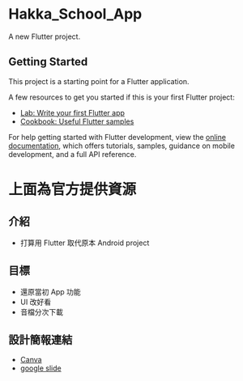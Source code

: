 # Hakka_School_App

A new Flutter project.

## Getting Started

This project is a starting point for a Flutter application.

A few resources to get you started if this is your first Flutter project:

- [Lab: Write your first Flutter app](https://docs.flutter.dev/get-started/codelab)
- [Cookbook: Useful Flutter samples](https://docs.flutter.dev/cookbook)

For help getting started with Flutter development, view the
[online documentation](https://docs.flutter.dev/), which offers tutorials,
samples, guidance on mobile development, and a full API reference.


# 上面為官方提供資源
## 介紹
- 打算用 Flutter 取代原本 Android project

## 目標
- 還原當初 App 功能
- UI 改好看
- 音檔分次下載

## 設計簡報連結
- [Canva](https://www.canva.com/design/DAGKgf-VYWs/sgUgDu1Kyia07Vm_HFlXSQ/edit?utm_content=DAGKgf-VYWs&utm_campaign=designshare&utm_medium=link2&utm_source=sharebutton)
- [google slide](https://docs.google.com/presentation/d/1casx-3vQ2k70chVwt83FpKeM4GGGAAug5r3Jg7RmN-4/edit?usp=sharing)